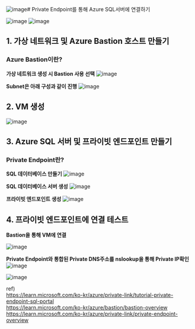 ![image](https://github.com/JoEunSae/Internship/assets/83803199/37a34c85-38cc-43ae-a32e-23d59cf68f56)# Private Endpoint를 통해 Azure SQL서버에 연결하기

![image](https://github.com/JoEunSae/Internship/assets/83803199/f5a64105-10af-482d-859f-92118caf7159)
![image](https://github.com/JoEunSae/Internship/assets/83803199/3102a344-b3d5-43b2-80da-75dd97dc7174)

## 1. 가상 네트워크 및 Azure Bastion 호스트 만들기

### Azure Bastion이란?

**가상 네트워크 생성 시 Bastion 사용 선택**
![image](https://github.com/JoEunSae/Internship/assets/83803199/32a7f889-0a4b-47e6-9663-7c6d5ec8c3e2)

**Subnet은 아래 구성과 같이 진행**
![image](https://github.com/JoEunSae/Internship/assets/83803199/a76bee08-cc3b-47a0-9b99-92e67fb2938e)

## 2. VM 생성

![image](https://github.com/JoEunSae/Internship/assets/83803199/1465806a-b4a6-4c96-a579-ebd14bc3bede)

## 3. Azure SQL 서버 및 프라이빗 엔드포인트 만들기

### Private Endpoint란?

**SQL 데이터베이스 만들기**
![image](https://github.com/JoEunSae/Internship/assets/83803199/50f0a647-731c-4802-998f-c53475afc83f)

**SQL 데이터베이스 서버 생성**
![image](https://github.com/JoEunSae/Internship/assets/83803199/bd16500c-703d-4e08-89c4-a056cee68fee)

**프라이빗 엔드포인트 생성**
![image](https://github.com/JoEunSae/Internship/assets/83803199/5d308c06-c6d1-427b-b0c1-43b47c3bb0cb)

## 4. 프라이빗 엔드포인트에 연결 테스트

**Bastion을 통해 VM에 연결**

![image](https://github.com/JoEunSae/Internship/assets/83803199/f201610e-aff1-4c5f-b327-1089ee81464b)

**Private Endpoint와 통합된 Private DNS주소를 nslookup을 통해 Private IP확인**
![image](https://github.com/JoEunSae/Internship/assets/83803199/742efd0b-0bf1-403a-8529-1b00fde9079d)

![image](https://github.com/JoEunSae/Internship/assets/83803199/92ba8d12-e14d-42b5-823d-91c201cbf655)




ref)<br>
https://learn.microsoft.com/ko-kr/azure/private-link/tutorial-private-endpoint-sql-portal<br>
https://learn.microsoft.com/ko-kr/azure/bastion/bastion-overview<br>
https://learn.microsoft.com/ko-kr/azure/private-link/private-endpoint-overview<br>

